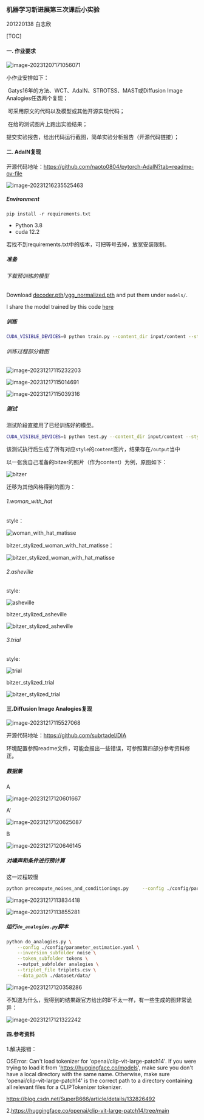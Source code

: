 ### 机器学习新进展第三次课后小实验

201220138 白志欣

[TOC]



#### 一. 作业要求

![image-20231207171056071](C:\Users\hanabi\AppData\Roaming\Typora\typora-user-images\image-20231207171056071.png)

小作业安排如下：

​	Gatys16年的方法、WCT、AdaIN、STROTSS、MAST或Diffusion Image Analogies任选两个复现；

​	可采用原文的代码以及模型或其他开源实现代码；

​	在给的测试图片上跑出实验结果；

​	提交实验报告，给出代码运行截图，简单实验分析报告（开源代码链接）；

#### 二. AdaIN复现

开源代码地址：https://github.com/naoto0804/pytorch-AdaIN?tab=readme-ov-file

![image-20231216235525463](C:\Users\hanabi\AppData\Roaming\Typora\typora-user-images\image-20231216235525463.png)

##### Environment

```
pip install -r requirements.txt
```

- Python 3.8
- cuda 12.2

若找不到requirements.txt中的版本，可把等号去掉，放宽安装限制。

##### 准备

###### 下载预训练的模型

Download [decoder.pth](https://drive.google.com/file/d/1bMfhMMwPeXnYSQI6cDWElSZxOxc6aVyr/view?usp=sharing)/[vgg_normalized.pth](https://drive.google.com/file/d/1EpkBA2K2eYILDSyPTt0fztz59UjAIpZU/view?usp=sharing) and put them under `models/`.

I share the model trained by this code [here](https://drive.google.com/file/d/1YIBRdgGBoVllLhmz_N7PwfeP5V9Vz2Nr/view?usp=sharing)

##### 训练

```bash
CUDA_VISIBLE_DEVICES=0 python train.py --content_dir input/content --style_dir input/style
```

###### 训练过程部分截图

![image-20231217115232203](C:\Users\hanabi\AppData\Roaming\Typora\typora-user-images\image-20231217115232203.png)

![image-20231217115014691](C:\Users\hanabi\AppData\Roaming\Typora\typora-user-images\image-20231217115014691.png)

![image-20231217115039316](C:\Users\hanabi\AppData\Roaming\Typora\typora-user-images\image-20231217115039316.png)

##### 测试

测试阶段直接用了已经训练好的模型。

```bash
CUDA_VISIBLE_DEVICES=1 python test.py --content_dir input/content --style_dir input/style
```

该测试执行后生成了所有对应`style`的`content`图片，结果存在`/output`当中

以一张我自己准备的bitzer的照片（作为content）为例，原图如下：

![bitzer](C:\Users\hanabi\Desktop\头像素材\content\bitzer.jpg)

迁移为其他风格得到的图为：

###### 1.woman_with_hat

style：

![woman_with_hat_matisse](C:\Users\hanabi\pytorch-AdaIN\input\style\woman_with_hat_matisse.jpg)

bitzer_stylized_woman_with_hat_matisse：

![bitzer_stylized_woman_with_hat_matisse](C:\Users\hanabi\pytorch-AdaIN\output\bitzer_stylized_woman_with_hat_matisse.jpg)

###### 2.asheville

style:

![asheville](C:\Users\hanabi\pytorch-AdaIN\input\style\asheville.jpg)

bitzer_stylized_asheville

![bitzer_stylized_asheville](C:\Users\hanabi\pytorch-AdaIN\output\bitzer_stylized_asheville.jpg)

###### 3.trial

style:

![trial](C:\Users\hanabi\pytorch-AdaIN\input\style\trial.jpg)

bitzer_stylized_trial

![bitzer_stylized_trial](C:\Users\hanabi\pytorch-AdaIN\output\bitzer_stylized_trial.jpg)



#### 三.Diffusion Image Analogies复现

![image-20231217115527068](C:\Users\hanabi\AppData\Roaming\Typora\typora-user-images\image-20231217115527068.png)

开源代码地址：https://github.com/subrtadel/DIA

环境配置参照readme文件，可能会报出一些错误，可参照第四部分参考资料修正。

##### 数据集

A

![image-20231217120601667](C:\Users\hanabi\AppData\Roaming\Typora\typora-user-images\image-20231217120601667.png)

A‘

![image-20231217120625087](C:\Users\hanabi\AppData\Roaming\Typora\typora-user-images\image-20231217120625087.png)

B

![image-20231217120646145](C:\Users\hanabi\AppData\Roaming\Typora\typora-user-images\image-20231217120646145.png)



##### 对噪声和条件进行预计算

这一过程较慢

```bash
python precompute_noises_and_conditionings.py     --config ./config/parameter_estimation.yaml     --inversion_subfolder noise     --token_subfolder tokens     --triplet_file triplets.csv     --data_path ./dataset/data/
```

![image-20231217113834418](C:\Users\hanabi\AppData\Roaming\Typora\typora-user-images\image-20231217113834418.png)

![image-20231217113855281](C:\Users\hanabi\AppData\Roaming\Typora\typora-user-images\image-20231217113855281.png)



##### 运行`do_analogies.py`脚本

```bash
python do_analogies.py \
    --config ./config/parameter_estimation.yaml \
    --inversion_subfolder noise \
    --token_subfolder tokens \ 
    --output_subfolder analogies \
    --triplet_file triplets.csv \
    --data_path ./dataset/data/
```



![image-20231217120358286](C:\Users\hanabi\AppData\Roaming\Typora\typora-user-images\image-20231217120358286.png)

不知道为什么，我得到的结果跟官方给出的B’不太一样，有一些生成的图非常诡异：

![image-20231217121322242](C:\Users\hanabi\AppData\Roaming\Typora\typora-user-images\image-20231217121322242.png)



#### 四.参考资料

1.解决报错：

OSError: Can't load tokenizer for 'openai/clip-vit-large-patch14'. If you were trying to load it from 'https://huggingface.co/models', make sure you don't have a local directory with the same name. Otherwise, make sure 'openai/clip-vit-large-patch14' is the correct path to a directory containing all relevant files for a CLIPTokenizer tokenizer.

https://blog.csdn.net/SuperB666/article/details/132826492



2.https://huggingface.co/openai/clip-vit-large-patch14/tree/main